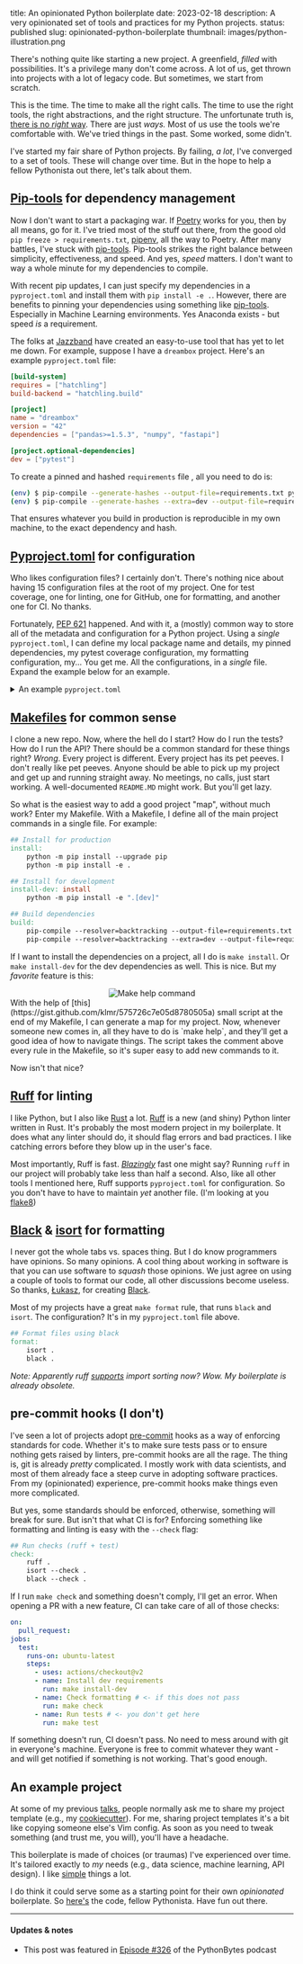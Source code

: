 title: An opinionated Python boilerplate
date: 2023-02-18
description: A very opinionated set of tools and practices for my Python projects.
status: published
slug: opinionated-python-boilerplate
thumbnail: images/python-illustration.png


There's nothing quite like starting a new project. A greenfield, _filled_ with possibilities. It's a privilege many don't come across. A lot of us, get thrown into projects with a lot of legacy code. But sometimes, we start from scratch.

This is the time. The time to make all the right calls. The time to use the right tools, the right abstractions, and the right structure. The unfortunate truth is, [there is no _right_ way](/blog/simple-software.html). There are just _ways._ Most of us use the tools we're comfortable with. We've tried things in the past. Some worked, some didn't. 

I've started my fair share of Python projects. By failing, _a lot_, I've converged to a set of tools. These will change over time. But in the hope to help a fellow Pythonista out there, let's talk about them. 

## [Pip-tools](https://pip-tools.readthedocs.io/en/latest/) for dependency management

Now I don't want to start a packaging war. If [Poetry](https://python-poetry.org/) works for you, then by all means, go for it. I've tried most of the stuff out there, from the good old `pip freeze > requirements.txt`, [pipenv](https://pipenv.pypa.io/en/latest/), all the way to Poetry. After many battles, I've stuck with [pip-tools](https://github.com/jazzband/pip-tools). Pip-tools strikes the right balance between simplicity, effectiveness, and speed. And yes, _speed_ matters. I don't want to way a whole minute for my dependencies to compile. 

With recent pip updates, I can just specify my dependencies in a `pyproject.toml` and install them with `pip install -e .`. However, there are benefits to pinning your dependencies using something like [pip-tools](https://github.com/jazzband/pip-tools#pip-tools--pip-compile--pip-sync). Especially in Machine Learning environments. Yes Anaconda exists - but speed _is_ a requirement. 

The folks at [Jazzband](https://jazzband.co/) have created an easy-to-use tool that has yet to let me down. For example, suppose I have a `dreambox` project. Here's an example `pyproject.toml` file:
```toml
[build-system]
requires = ["hatchling"]
build-backend = "hatchling.build"

[project]
name = "dreambox"
version = "42"
dependencies = ["pandas>=1.5.3", "numpy", "fastapi"]

[project.optional-dependencies]
dev = ["pytest"]
```
To create a pinned and hashed `requirements` file , all you need to do is:

```bash
(env) $ pip-compile --generate-hashes --output-file=requirements.txt pyproject.toml
(env) $ pip-compile --generate-hashes --extra=dev --output-file=requirements-dev.txt pyproject.toml
```
That ensures whatever you build in production is reproducible in my own machine, to the exact dependency and hash. 

##  [Pyproject.toml](https://peps.python.org/pep-0621/) for configuration

Who likes configuration files? I certainly don't. There's nothing nice about having 15 configuration files at the root of my project. One for test coverage, one for linting, one for GitHub, one for formatting, and another one for CI. No thanks.

Fortunately, [PEP 621](https://peps.python.org/pep-0621/) happened. And with it, a (mostly) common way to store all of the metadata and configuration for a Python project. Using a _single_ `pyproject.toml`, I can define my local package name and details, my pinned dependencies, my pytest coverage configuration, my formatting configuration, my... You get me. All the configurations, in a _single_ file. Expand the example below for an example.

<details>
  <summary>An example <code>pyproject.toml</code></summary>
  
```toml
# packaging information
[build-system]
requires = ["hatchling"]
build-backend = "hatchling.build"

# project information
[project]
name = "dreambox"
version = "23.1.26"
readme = "README.md"
requires-python = ">=3.10"
# requirements.txt generated from here
dependencies = [
  "Jinja2>=3.1.2",
  "loguru>=0.6.0",
  "fastapi>=0.88.0",
  "uvicorn>=0.20.0",
]

# requirements-dev.txt generated from here
[project.optional-dependencies]
dev = [
  "black>=22.10.0",
  "isort>=5.10.1",
  "pip-tools>=6.10.0",
  "pytest>=7.2.0",
  "pytest-cov>=4.0.0",
]

# linting config
[tool.ruff]
ignore = ["E501"]

# isort config
[tool.isort]
profile = "black"
line_length = 79
skip = [".env/", "venv", ".venv"]

# coverage config
[tool.coverage.paths]
source = ["src"]

[tool.coverage.run]
branch = true
relative_files = true

[tool.coverage.report]
show_missing = true
fail_under = 80

# formatting config
[tool.black]
line-length = 79
extend-exclude = '''
/(
  | .env
  | .venv
  | venv
  | notebooks
)/
'''
```
</details>


## [Makefiles](https://makefiletutorial.com/#top) for common sense

I clone a new repo. Now, where the hell do I start? How do I run the tests? How do I run the API? There should be a common standard for these things right? _Wrong_. Every project is different. Every project has its pet peeves. I don't really like pet peeves. Anyone should be able to pick up my project and get up and running straight away. No meetings, no calls, just start working. A well-documented `README.MD` might work. But you'll get lazy. 

So what is the easiest way to add a good project "map", without much work? Enter my Makefile. With a Makefile, I define all of the main project commands in a single file. For example: 

```Makefile
## Install for production
install:
	python -m pip install --upgrade pip
	python -m pip install -e .

## Install for development 
install-dev: install
	python -m pip install -e ".[dev]"

## Build dependencies
build: 
	pip-compile --resolver=backtracking --output-file=requirements.txt pyproject.toml
	pip-compile --resolver=backtracking --extra=dev --output-file=requirements-dev.txt pyproject.toml
```

If I want to install the dependencies on a project, all I do is `make install`. Or `make install-dev` for the dev dependencies as well. This is nice. But my _favorite_ feature is this:

<center>
<img src="{static}/images/48/make-help.png" alt="Make help command" style="max-width:100%;border-radius: 2px">
</center>
With the help of [this](https://gist.github.com/klmr/575726c7e05d8780505a) small script at the end of my Makefile, I can generate a map for my project. Now, whenever someone new comes in, all they have to do is `make help`, and they'll get a good idea of how to navigate things. The script takes the comment above every rule in the Makefile, so it's super easy to add new commands to it. 

Now isn't that nice? 

## [Ruff](https://github.com/charliermarsh/ruff) for linting
I like Python, but I also like [Rust](/blog/on-rust.html) a lot. [Ruff](https://github.com/charliermarsh/ruff) is a new (and shiny) Python linter written in Rust. It's probably the most modern project in my boilerplate. It does what any linter should do, it should flag errors and bad practices. I like catching errors before they blow up in the user's face.

Most importantly, Ruff is fast.  [_Blazingly_](https://www.reddit.com/r/ProgrammingLanguages/comments/v69shk/what_makes_languages_blazingly_fast/) fast one might say? Running `ruff` in our project will probably take less than half a second. Also, like all other tools I mentioned here, Ruff supports `pyproject.toml` for configuration. So you don't have to have to maintain _yet_ another file. (I'm looking at you [flake8](https://github.com/PyCQA/flake8/issues/234))

## [Black](https://black.readthedocs.io/en/stable/) & [isort](https://pycqa.github.io/isort/) for formatting

I never got the whole tabs vs. spaces thing. But I do know programmers have opinions. So many opinions. A cool thing about working in software is that you can use software to _squash_ those opinions. We just agree on using a couple of tools to format our code, all other discussions become useless. So thanks, [Łukasz](https://lukasz.langa.pl/), for creating [Black](https://github.com/psf/black). 

Most of my projects have a great `make format` rule, that runs `black` and `isort`. The configuration? It's in my `pyproject.toml` file above. 

```Makefile
## Format files using black
format:
	isort .
	black .
```
_Note: Apparently ruff [supports](https://twitter.com/charliermarsh/status/1597661264800813056) import sorting now? Wow. My boilerplate is already obsolete._ 

## pre-commit hooks (I don't)

I've seen a lot of projects adopt [pre-commit](https://pre-commit.com/) hooks as a way of enforcing standards for code. Whether it's to make sure tests pass or to ensure nothing gets raised by linters, pre-commit hooks are all the rage. The thing is, git is already _pretty_ complicated. I mostly work with data scientists, and most of them already face a steep curve in adopting software practices. From my (opinionated) experience, pre-commit hooks make things even more complicated.

But yes, some standards should be enforced, otherwise, something will break for sure. But isn't that what CI is for? Enforcing something like formatting and linting is easy with the `--check` flag: 

```makefile
## Run checks (ruff + test)
check:
	ruff .
	isort --check . 
	black --check .
```
If I run `make check` and something doesn't comply, I'll get an error. When opening a PR with a new feature, CI can take care of all of those checks: 

```yaml
on:
  pull_request:
jobs:
  test:
    runs-on: ubuntu-latest
    steps:
      - uses: actions/checkout@v2
      - name: Install dev requirements
        run: make install-dev
      - name: Check formatting # <- if this does not pass
        run: make check
      - name: Run tests # <- you don't get here
        run: make test
```
If something doesn't run, CI doesn't pass. No need to mess around with git in everyone's machine. Everyone is free to commit whatever they want - and will get notified if something is not working. That's good enough. 

## An example project

At some of my previous [talks](/talks), people normally ask me to share my project template (e.g., my [cookiecutter](https://cookiecutter.readthedocs.io/en/stable/)). For me, sharing project templates it's a bit like copying someone else's Vim config. As soon as you need to tweak something (and trust me, you will), you'll have a headache. 

This boilerplate is made of choices (or traumas) I've experienced over time. It's tailored exactly to _my_ needs (e.g., data science, machine learning, API design). I like [simple](/blog/simple-software.html) things a lot. 

I do think it could serve some as a starting point for their own _opinionated_ boilerplate. So [here's](https://github.com/duarteocarmo/boilerplate) the code, fellow Pythonista. Have fun out there. 

<hr>

#### Updates & notes

- This post was featured in [Episode #326](https://www.youtube.com/live/Mh760W_M2ro?feature=share&t=1040) of the PythonBytes podcast 

